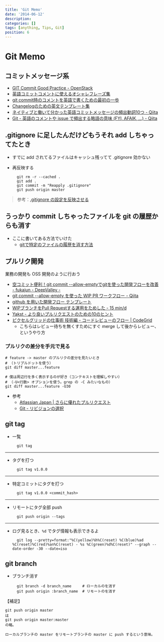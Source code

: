 ```yaml
---
title: 'Git Memo'
date: '2014-06-12'
description:
categories: []
tags: [anything, Tips, Git]
position: 6
---
```


# Git Memo

## コミットメッセージ系

- [GIT Commit Good Practice - OpenStack](https://wiki.openstack.org/wiki/GitCommitMessages)
- [英語コミットコメントに使えるオシャレフレーズ集](http://qiita.com/ken_c_lo/items/4cb49f0fb74e8778804d)
- [git commit時のコメントを英語で書くための最初の一歩](http://www.sssg.org/blogs/hiro345/archives/11721.html)
- [Changelogのための英文テンプレート集](http://d.hatena.ne.jp/pyopyopyo/20070920/p1)
- [ネイティブと働いて分かった英語コミットメッセージの頻出動詞10つ - Qiita](http://qiita.com/gogotanaka/items/b65e1b081fa976e5d754)
- [Git - 英語のコメントや issue で頻出する略語の意味 (FYI, AFAIK, ...) - Qiita](http://qiita.com/uasi/items/86c3a09d17792ab62dfe)


## .gitignore に足したんだけどもうそれ add しちゃってたとき

- すでに add されてるファイルはキャッシュ残ってて .gitignore 効かない
- 再反映する

        git rm -r --cached .
        git add .
        git commit -m "Reapply .gitignore"
        git push origin master

> 参考：[.gitignore の設定を反映させる](http://qiita.com/Potof_/items/c75eba9cfa72819506de)


## うっかり commit しちゃったファイルを git の履歴からも消す

- ここに書いてある方法でいけた
    - [gitで特定のファイルの履歴を消す方法](http://d.hatena.ne.jp/ichhi/20110825/1314300975)


## プルリク開発

業務の開発も OSS 開発のように行おう

- [空コミット便利！git commit --allow-emptyでgitを使った開発フローを改善 - fukajun - DeepValley -](http://fukajun.org/25)
- [git commit --allow-empty を使った WIP PR ワークフロー - Qiita](http://qiita.com/a-suenami/items/129e09f8550f31e4c2da)
- [github を用いた開発フロー テンプレート](http://pepabo.github.io/docs/github/workflow.html)
- [WIPブランチをPull Requestする運用をためした - 15 min/d](http://bouzuya.hatenablog.com/entry/2014/04/02/235959)
- [Yakst - より良いプルリクエストのための10のヒント](http://yakst.com/ja/posts/1625)
- [ピクセルグリッドの仕事術 技術編 - コードレビューのフロー | CodeGrid](https://app.codegrid.net/entry/code-review)
    - こちらはレビュー待ちを無くすためにすぐ merge して後からレビュー、というやり方

### プルリクの差分を手元で見る

    # feature -> master のプルリクの差分を見たいとき
    # （トリプルドットを使う）
    git diff master...feature

    # 僕は周辺行を多く表示するのが好き（コンテキストを理解しやすい）
    # （-U<行数> オプションを使う。grep の -C みたいなもの）
    git diff master...feature -U30

- 参考
    - [Atlassian Japan | さらに優れたプルリクエスト](http://japan.blogs.atlassian.com/2015/02/a-better-pull-request/)
    - [Git - リビジョンの選択](http://git-scm.com/book/ja/v1/Git-%E3%81%AE%E3%81%95%E3%81%BE%E3%81%96%E3%81%BE%E3%81%AA%E3%83%84%E3%83%BC%E3%83%AB-%E3%83%AA%E3%83%93%E3%82%B8%E3%83%A7%E3%83%B3%E3%81%AE%E9%81%B8%E6%8A%9E)

## git tag

- 一覧

        git tag

___

- タグを打つ

        git tag v1.0.0

___

- 特定コミットにタグを打つ

        git tag v1.0.0 <commit_hash>

___

- リモートにタグ全部 push

        git push origin --tags

___

- ログ見るとき、`%d` でタグ情報も表示できるよ

        git log --pretty=format:"%C(yellow)%h%C(reset) %C(blue)%ad %C(reset)%C(red)%an%C(reset) - %s %C(green)%d%C(reset)" --graph --date-order -30 --date=iso


## git branch

- ブランチ消す

        git branch -d branch_name     # ローカルのを消す
        git push origin :branch_name  # リモートのを消す

【補足】

    git push origin master
    は
    git push origin master:master
    の略。

    ローカルブランチの master をリモートブランチの master に push するという意味。



<br/><br/><br/>

